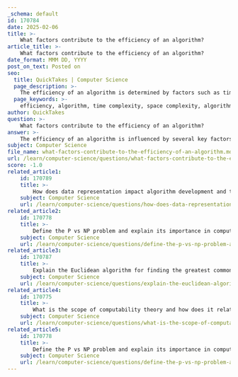 ```yaml
---
_schema: default
id: 170784
date: 2025-02-06
title: >-
    What factors contribute to the efficiency of an algorithm?
article_title: >-
    What factors contribute to the efficiency of an algorithm?
date_format: MMM DD, YYYY
post_on_text: Posted on
seo:
  title: QuickTakes | Computer Science
  page_description: >-
    The efficiency of an algorithm is determined by factors such as time and space complexity, design, data characteristics, computational resources, and implementation specifics, impacting its performance and suitability for various tasks.
  page_keywords: >-
    efficiency, algorithm, time complexity, space complexity, algorithm design, data size, computational resources, heuristic approaches, parallelism, implementation details, accuracy, response time, real-time systems
author: QuickTakes
question: >-
    What factors contribute to the efficiency of an algorithm?
answer: >-
    The efficiency of an algorithm is influenced by several key factors, primarily revolving around its time complexity, space complexity, and the computational resources it utilizes. Here are the main factors that contribute to the efficiency of an algorithm:\n\n1. **Time Complexity**: This measures the amount of time an algorithm takes to complete as a function of the input size. It is often expressed using Big O notation (e.g., $O(n)$, $O(n^2)$), which helps in understanding how the execution time grows with larger inputs. An algorithm with lower time complexity is generally more efficient.\n\n2. **Space Complexity**: This refers to the amount of memory an algorithm uses during its execution. Like time complexity, space complexity is also expressed in Big O notation. Efficient algorithms minimize memory usage, which is particularly important in environments with limited resources.\n\n3. **Algorithm Design**: The inherent design of the algorithm plays a crucial role in its efficiency. For instance, algorithms that utilize efficient data structures (like hash tables or balanced trees) can significantly reduce the time complexity of operations such as searching and inserting.\n\n4. **Data Size and Structure**: The size and nature of the input data can affect algorithm performance. For example, algorithms may perform differently on sorted versus unsorted data. Understanding the characteristics of the input can help in selecting or designing more efficient algorithms.\n\n5. **Computational Resources**: The efficiency of an algorithm is also dependent on the hardware it runs on, including CPU speed, memory availability, and system load. Algorithms may perform differently on different machines or under varying system conditions.\n\n6. **Heuristic Approaches**: In some cases, heuristic algorithms can provide efficient solutions for complex problems where exact solutions are computationally expensive. These algorithms trade off optimality for speed and are particularly useful in NP-hard problems.\n\n7. **Parallelism and Concurrency**: Algorithms that can be executed in parallel or that utilize concurrent processing can achieve better performance on multi-core processors. This can significantly reduce execution time for suitable problems.\n\n8. **Implementation Details**: The way an algorithm is implemented can also impact its efficiency. Factors such as programming language, compiler optimizations, and coding practices can lead to variations in performance.\n\n9. **Accuracy and Reliability Requirements**: In some applications, the need for accuracy and reliability can affect the choice of algorithm. For instance, algorithms that require more iterations to ensure accuracy may be less efficient in terms of time.\n\n10. **Response Time in Real-Time Systems**: For algorithms used in real-time systems, the response time must meet specific deadlines. Factors such as task priority and scheduling algorithms can influence the efficiency of these algorithms in meeting real-time constraints.\n\nIn summary, the efficiency of an algorithm is a multifaceted concept that encompasses time and space complexity, algorithm design, data characteristics, computational resources, and implementation details. Understanding these factors is crucial for selecting or designing algorithms that perform well in practice.
subject: Computer Science
file_name: what-factors-contribute-to-the-efficiency-of-an-algorithm.md
url: /learn/computer-science/questions/what-factors-contribute-to-the-efficiency-of-an-algorithm
score: -1.0
related_article1:
    id: 170789
    title: >-
        How does data representation impact algorithm development and testing?
    subject: Computer Science
    url: /learn/computer-science/questions/how-does-data-representation-impact-algorithm-development-and-testing
related_article2:
    id: 170778
    title: >-
        Define the P vs NP problem and explain its importance in computational theory.
    subject: Computer Science
    url: /learn/computer-science/questions/define-the-p-vs-np-problem-and-explain-its-importance-in-computational-theory
related_article3:
    id: 170787
    title: >-
        Explain the Euclidean algorithm for finding the greatest common divisor.
    subject: Computer Science
    url: /learn/computer-science/questions/explain-the-euclidean-algorithm-for-finding-the-greatest-common-divisor
related_article4:
    id: 170775
    title: >-
        What is the scope of computability theory and how does it relate to problem solvability?
    subject: Computer Science
    url: /learn/computer-science/questions/what-is-the-scope-of-computability-theory-and-how-does-it-relate-to-problem-solvability
related_article5:
    id: 170778
    title: >-
        Define the P vs NP problem and explain its importance in computational theory.
    subject: Computer Science
    url: /learn/computer-science/questions/define-the-p-vs-np-problem-and-explain-its-importance-in-computational-theory
---
```


&nbsp;